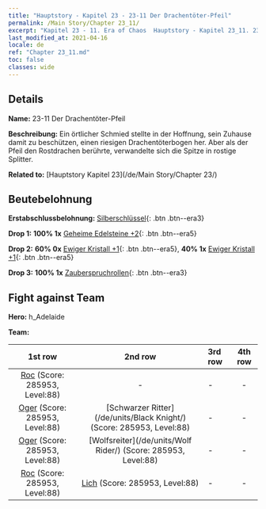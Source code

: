 ```yaml
---
title: "Hauptstory - Kapitel 23 - 23-11 Der Drachentöter-Pfeil"
permalink: /Main Story/Chapter 23_11/
excerpt: "Kapitel 23 - 11. Era of Chaos  Hauptstory - Kapitel 23_11. 23-11 Der Drachentöter-Pfeil"
last_modified_at: 2021-04-16
locale: de
ref: "Chapter 23_11.md"
toc: false
classes: wide
---
```


## Details

 **Name:** 23-11 Der Drachentöter-Pfeil

 **Beschreibung:** Ein örtlicher Schmied stellte in der Hoffnung, sein Zuhause damit zu beschützen, einen riesigen Drachentöterbogen her. Aber als der Pfeil den Rostdrachen berührte, verwandelte sich die Spitze in rostige Splitter.

 **Related to:** [Hauptstory Kapitel 23](/de/Main Story/Chapter 23/)

## Beutebelohnung

 **Erstabschlussbelohnung:** [Silberschlüssel](/de/Items/con_693/){: .btn .btn--era3}

 **Drop 1:** **100% 1x** [Geheime Edelsteine +2](/de/Items/mat_79/){: .btn .btn--era5}

 **Drop 2:** **60% 0x** [Ewiger Kristall +1](/de/Items/mat_73/){: .btn .btn--era5}, **40% 1x** [Ewiger Kristall +1](/de/Items/mat_73/){: .btn .btn--era5}

 **Drop 3:** **100% 1x** [Zauberspruchrollen](/de/Items/con_694/){: .btn .btn--era3}


## Fight against Team
 **Hero:** h_Adelaide

 **Team:**


  | 1st row | 2nd row | 3rd row | 4th row |
  |:----:|:----:|:----|:----:|
  | [Roc](/de/units/Roc/) (Score: 285953, Level:88)  | - | - | - |
  | [Oger](/de/units/Ogre/) (Score: 285953, Level:88)  | [Schwarzer Ritter](/de/units/Black Knight/) (Score: 285953, Level:88)  | - | - |
  | [Oger](/de/units/Ogre/) (Score: 285953, Level:88)  | [Wolfsreiter](/de/units/Wolf Rider/) (Score: 285953, Level:88)  | - | - |
  | [Roc](/de/units/Roc/) (Score: 285953, Level:88)  | [Lich](/de/units/Lich/) (Score: 285953, Level:88)  | - | - |


